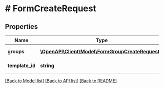# # FormCreateRequest

## Properties

Name | Type | Description | Notes
------------ | ------------- | ------------- | -------------
**groups** | [**\OpenAPI\Client\Model\FormGroupCreateRequest[]**](FormGroupCreateRequest.md) | The groups of answers |
**template_id** | **string** | The form template id |

[[Back to Model list]](../../README.md#models) [[Back to API list]](../../README.md#endpoints) [[Back to README]](../../README.md)
